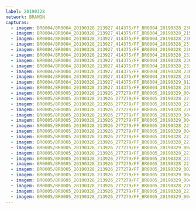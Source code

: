 ```yaml
---
label: 20190328
network: BRAMON
capturas:
  - imagem: BR0004/BR0004_20190328_213927_414375/FF_BR0004_20190328_230807_479_0104960.fits_maxpixel.jpg
  - imagem: BR0004/BR0004_20190328_213927_414375/FF_BR0004_20190328_215854_926_0023040.fits_maxpixel.jpg
  - imagem: BR0004/BR0004_20190328_213927_414375/FF_BR0004_20190328_230312_852_0099072.fits_maxpixel.jpg
  - imagem: BR0004/BR0004_20190328_213927_414375/FF_BR0004_20190328_231002_761_0107264.fits_maxpixel.jpg
  - imagem: BR0004/BR0004_20190328_213927_414375/FF_BR0004_20190328_230520_953_0101632.fits_maxpixel.jpg
  - imagem: BR0004/BR0004_20190328_213927_414375/FF_BR0004_20190328_233335_940_0135424.fits_maxpixel.jpg
  - imagem: BR0004/BR0004_20190328_213927_414375/FF_BR0004_20190328_230338_472_0099584.fits_maxpixel.jpg
  - imagem: BR0004/BR0004_20190328_213927_414375/FF_BR0004_20190328_231132_446_0109056.fits_maxpixel.jpg
  - imagem: BR0004/BR0004_20190328_213927_414375/FF_BR0004_20190328_230404_087_0100096.fits_maxpixel.jpg
  - imagem: BR0004/BR0004_20190328_213927_414375/FF_BR0004_20190328_230416_911_0100352.fits_maxpixel.jpg
  - imagem: BR0004/BR0004_20190328_213927_414375/FF_BR0004_20190329_012901_595_0273664.fits_maxpixel.jpg
  - imagem: BR0004/BR0004_20190328_213927_414375/FF_BR0004_20190328_220430_025_0028928.fits_maxpixel.jpg
  - imagem: BR0005/BR0005_20190328_213926_277279/FF_BR0005_20190329_004714_077_0224000.fits_maxpixel.jpg
  - imagem: BR0005/BR0005_20190328_213926_277279/FF_BR0005_20190328_221536_626_0042496.fits_maxpixel.jpg
  - imagem: BR0005/BR0005_20190328_213926_277279/FF_BR0005_20190328_221327_331_0039936.fits_maxpixel.jpg
  - imagem: BR0005/BR0005_20190328_213926_277279/FF_BR0005_20190328_220948_876_0035840.fits_maxpixel.jpg
  - imagem: BR0005/BR0005_20190328_213926_277279/FF_BR0005_20190329_004648_446_0223488.fits_maxpixel.jpg
  - imagem: BR0005/BR0005_20190328_213926_277279/FF_BR0005_20190329_004701_262_0223744.fits_maxpixel.jpg
  - imagem: BR0005/BR0005_20190328_213926_277279/FF_BR0005_20190328_221511_021_0041984.fits_maxpixel.jpg
  - imagem: BR0005/BR0005_20190328_213926_277279/FF_BR0005_20190329_004610_017_0222720.fits_maxpixel.jpg
  - imagem: BR0005/BR0005_20190328_213926_277279/FF_BR0005_20190328_221549_456_0042752.fits_maxpixel.jpg
  - imagem: BR0005/BR0005_20190328_213926_277279/FF_BR0005_20190328_221523_816_0042240.fits_maxpixel.jpg
  - imagem: BR0005/BR0005_20190328_213926_277279/FF_BR0005_20190329_004635_643_0223232.fits_maxpixel.jpg
  - imagem: BR0005/BR0005_20190328_213926_277279/FF_BR0005_20190328_221457_949_0041728.fits_maxpixel.jpg
  - imagem: BR0005/BR0005_20190328_213926_277279/FF_BR0005_20190328_223553_952_0066816.fits_maxpixel.jpg
  - imagem: BR0005/BR0005_20190328_213926_277279/FF_BR0005_20190328_221445_138_0041472.fits_maxpixel.jpg
  - imagem: BR0005/BR0005_20190328_213926_277279/FF_BR0005_20190329_002656_490_0199680.fits_maxpixel.jpg
  - imagem: BR0005/BR0005_20190328_213926_277279/FF_BR0005_20190329_004739_682_0224512.fits_maxpixel.jpg
  - imagem: BR0005/BR0005_20190328_213926_277279/FF_BR0005_20190329_004726_876_0224256.fits_maxpixel.jpg
  - imagem: BR0005/BR0005_20190328_213926_277279/FF_BR0005_20190328_220936_053_0035584.fits_maxpixel.jpg
  - imagem: BR0005/BR0005_20190328_213926_277279/FF_BR0005_20190328_221432_333_0041216.fits_maxpixel.jpg
  - imagem: BR0005/BR0005_20190328_213926_277279/FF_BR0005_20190329_004752_490_0224768.fits_maxpixel.jpg
---
```

